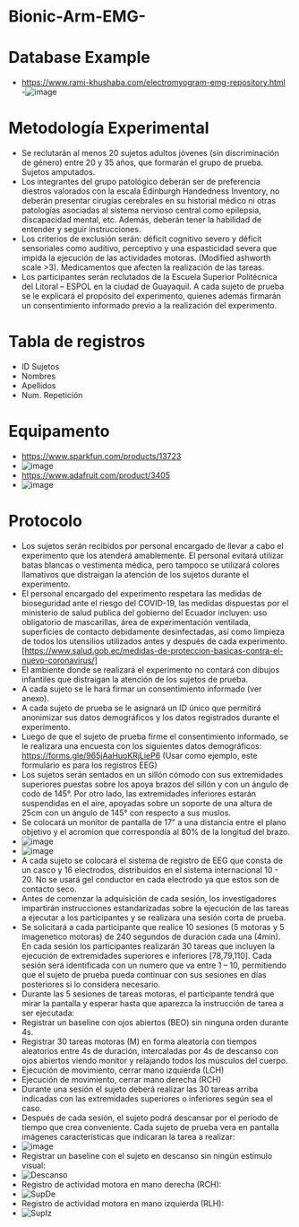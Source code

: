 # Bionic-Arm-EMG-
# Database Example
- https://www.rami-khushaba.com/electromyogram-emg-repository.html
-![image](https://user-images.githubusercontent.com/12642226/130648816-90e5b6c2-0ba5-4735-ba74-b035e86f9a5d.png)
 # Metodología Experimental
- Se reclutarán al menos 20 sujetos adultos jóvenes (sin discriminación de género) entre 20 y 35 años, que formarán el grupo de prueba. Sujetos amputados.
- Los integrantes del grupo patológico deberán ser de preferencia diestros valorados con la escala Edinburgh Handedness Inventory, no deberán presentar cirugías cerebrales en su historial médico ni otras patologías asociadas al sistema nervioso central como epilepsia, discapacidad mental, etc. Además, deberán tener la habilidad de entender y seguir instrucciones.
- Los criterios de exclusión serán: déficit cognitivo severo y déficit sensoriales como auditivo, perceptivo y una espasticidad severa que impida la ejecución de las actividades motoras. (Modified ashworth scale >3). Medicamentos que afecten la realización de las tareas.
- Los participantes serán reclutados de la Escuela Superior Politécnica del Litoral – ESPOL en la ciudad de Guayaquil. 
A cada sujeto de prueba se le explicará el propósito del experimento, quienes además firmarán un consentimiento informado previo a la realización del experimento.
# Tabla de registros
- ID Sujetos
- Nombres
- Apellidos
- Num. Repetición
# Equipamento
- https://www.sparkfun.com/products/13723
- ![image](https://user-images.githubusercontent.com/12642226/130650634-e94d2204-c81b-4fa7-a373-25a431a64970.png)
- https://www.adafruit.com/product/3405
- ![image](https://user-images.githubusercontent.com/12642226/130650543-e38258c6-7b9c-43d4-a17e-582c0b966c68.png)
# Protocolo
- Los sujetos serán recibidos por personal encargado de llevar a cabo el experimento que los atenderá amablemente. El personal evitará utilizar batas blancas o vestimenta médica, pero tampoco se utilizará colores llamativos que distraigan la atención de los sujetos durante el experimento.
- El personal encargado del experimento respetara las medidas de bioseguridad ante el riesgo del COVID-19, las medidas dispuestas por el ministerio de salud publica del gobierno del Ecuador incluyen: uso obligatorio de mascarillas, área de experimentación ventilada, superficies de contacto debidamente desinfectadas, así como limpieza de todos los utensilios utilizados antes y después de cada experimento. [https://www.salud.gob.ec/medidas-de-proteccion-basicas-contra-el-nuevo-coronavirus/]
- El ambiente donde se realizará el experimento no contará con dibujos infantiles que distraigan la atención de los sujetos de prueba.
- A cada sujeto se le hará firmar un consentimiento informado (ver anexo).
- A cada sujeto de prueba se le asignará un ID único que permitirá anonimizar sus datos demográficos y los datos registrados durante el experimento.
- Luego de que el sujeto de prueba firme el consentimiento informado, se le realizara una encuesta con los siguientes datos demográficos: https://forms.gle/965jAaHuoKRjLieP6
(Usar como ejemplo, este formulario es para los registros EEG)
- Los sujetos serán sentados en un sillón cómodo con sus extremidades superiores puestas sobre los apoya brazos del sillón y con un ángulo de codo de 145°. Por otro lado, las extremidades inferiores estarán suspendidas en el aire, apoyadas sobre un soporte de una altura de 25cm con un ángulo de 145° con respecto a sus muslos.
- Se colocará un monitor de pantalla de 17" a una distancia entre el plano objetivo y el acromion que correspondía al 80% de la longitud del brazo.
- ![image](https://user-images.githubusercontent.com/12642226/130649818-06206a15-ce56-4f0b-832f-40fbbf76a233.png)
- ![image](https://user-images.githubusercontent.com/12642226/130649824-c6c8ef17-119f-4d0e-aaf0-5eb415fac74a.png)
- A cada sujeto se colocará el sistema de registro de EEG que consta de un casco y 16 electrodos, distribuidos en el sistema internacional 10 - 20. No se usará gel conductor en cada electrodo ya que estos son de contacto seco.
- Antes de comenzar la adquisición de cada sesión, los investigadores impartirán instrucciones estandarizadas sobre la ejecución de las tareas a ejecutar a los participantes y se realizara una sesión corta de prueba.
- Se solicitará a cada participante que realice 10 sesiones (5 motoras y 5 imagenetico motoras) de 240 segundos de duración cada una (4min). En cada sesión los participantes realizarán 30 tareas que incluyen la ejecución de extremidades superiores e inferiores [78,79,110]. Cada sesión será identificada con un numero que va entre 1 – 10, permitiendo que el sujeto de prueba pueda continuar con sus sesiones en días posteriores si lo considera necesario.
- Durante las 5 sesiones de tareas motoras, el participante tendrá que mirar la pantalla y esperar hasta que aparezca la instrucción de tarea a ser ejecutada:
- Registrar un baseline con ojos abiertos (BEO) sin ninguna orden durante 4s.
- Registrar 30 tareas motoras (M) en forma aleatoria con tiempos aleatorios entre 4s de duración, intercaladas por 4s de descanso con ojos abiertos viendo monitor y relajando todos los músculos del cuerpo.
- Ejecución de movimiento, cerrar mano izquierda (LCH)
- Ejecución de movimiento, cerrar mano derecha (RCH)
- Durante una sesión el sujeto deberá realizar las 30 tareas arriba indicadas con las extremidades superiores o inferiores según sea el caso.
- Después de cada sesión, el sujeto podrá descansar por el período de tiempo que crea conveniente.
Cada sujeto de prueba vera en pantalla imágenes características que indicaran la tarea a realizar:
- ![image](https://user-images.githubusercontent.com/12642226/130650042-4e310018-5247-482b-a3c0-2120ced9f03c.png)
- Registrar un baseline con el sujeto en descanso sin ningún estímulo visual:
- ![Descanso](https://user-images.githubusercontent.com/12642226/130650240-e25dc326-b05e-4d90-8bc7-f84dd6f60484.jpg)
- Registro de actividad motora en mano derecha (RCH):
- ![SupDe](https://user-images.githubusercontent.com/12642226/130650261-cc5c3da0-e950-4981-9432-06b19fbad697.jpg)
- Registro de actividad motora en mano izquierda (RLH):
- ![SupIz](https://user-images.githubusercontent.com/12642226/130650275-7973c4cb-c8e6-4bfc-826c-986eab8cd651.jpg)



